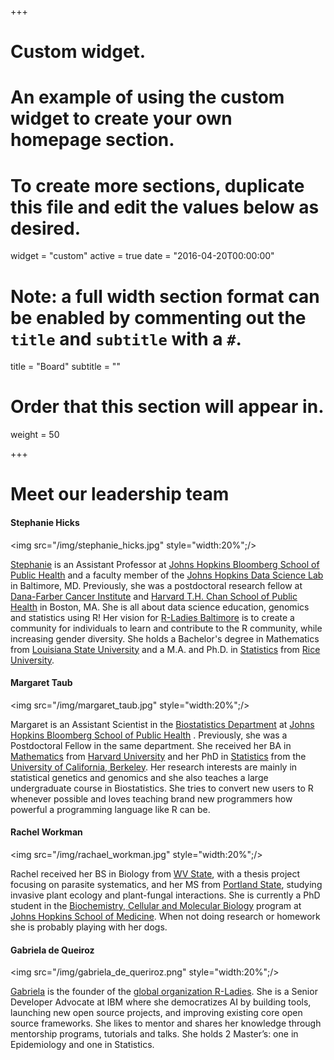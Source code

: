 +++
# Custom widget.
# An example of using the custom widget to create your own homepage section.
# To create more sections, duplicate this file and edit the values below as desired.
widget = "custom"
active = true
date = "2016-04-20T00:00:00"

# Note: a full width section format can be enabled by commenting out the `title` and `subtitle` with a `#`.
title = "Board"
subtitle = ""

# Order that this section will appear in.
weight = 50

+++

# Meet our leadership team

#### Stephanie Hicks

<img src="/img/stephanie_hicks.jpg" style="width:20%";/>

[Stephanie](http://www.stephaniehicks.com) is an 
Assistant Professor at 
[Johns Hopkins Bloomberg School of Public Health](https://www.jhsph.edu) and a faculty member of the 
[Johns Hopkins Data Science Lab](https://jhudatascience.org) 
in Baltimore, MD. Previously, she was a postdoctoral research fellow at
[Dana-Farber Cancer Institute](https://www.dana-farber.org) and 
[Harvard T.H. Chan School of Public Health](https://www.hsph.harvard.edu)
in Boston, MA. She is all about data science education, genomics and statistics using R! Her vision for 
[R-Ladies Baltimore](https://rladies-baltimore.github.io) is to create
a community for individuals to learn and contribute to the R community,
while increasing gender diversity. She holds a Bachelor's degree in
Mathematics from [Louisiana State University](https://www.lsu.edu) and a
M.A. and Ph.D. in [Statistics](https://statistics.rice.edu) from
[Rice University](http://www.rice.edu). 


#### Margaret Taub

<img src="/img/margaret_taub.jpg" style="width:20%";/>

Margaret is an Assistant Scientist in the
[Biostatistics Department](https://www.jhsph.edu/departments/biostatistics/index.html)
at [Johns Hopkins Bloomberg School of Public Health](https://www.jhsph.edu)
. Previously, she was a Postdoctoral Fellow in the same department.
She received her BA in [Mathematics](http://www.math.harvard.edu) from 
[Harvard University](https://www.harvard.edu) and her PhD in 
[Statistics](https://statistics.berkeley.edu) from the 
[University of California, Berkeley](https://www.berkeley.edu). 
Her research interests are mainly
in statistical genetics and genomics and she also teaches a large
undergraduate course in Biostatistics. She tries to convert new 
users to R whenever possible and loves teaching brand new programmers 
how powerful a programming language like R can be.

#### Rachel Workman

<img src="/img/rachael_workman.jpg" style="width:20%";/>

Rachel received her BS in Biology from [WV State](http://www.wvstateu.edu),
with a thesis project focusing on parasite systematics, and her
MS from [Portland State](https://www.pdx.edu), studying invasive 
plant ecology and plant-fungal interactions. She is currently a 
PhD student in the 
[Biochemistry, Cellular and Molecular Biology](http://bcmb.bs.jhmi.edu) 
program at 
[Johns Hopkins School of Medicine](https://www.hopkinsmedicine.org/som/index.html).
When not doing research or homework she is probably playing with her dogs. 

#### Gabriela de Queiroz

<img src="/img/gabriela_de_queriroz.png" style="width:20%";/>

[Gabriela](https://k-roz.com/about/) is the founder of the [global organization R-Ladies](https://rladies.org). She is a Senior Developer 
Advocate at IBM where she democratizes AI by building tools, launching 
new open source projects, and improving existing core open source
frameworks. She likes to mentor and shares her knowledge through 
mentorship programs, tutorials and talks. She holds 2 Master’s: 
one in Epidemiology and one in Statistics.
